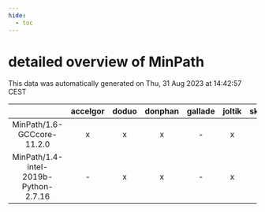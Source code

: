 ```yaml
---
hide:
  - toc
---
```


detailed overview of MinPath
============================


This data was automatically generated on Thu, 31 Aug 2023 at 14:42:57 CEST  

| |accelgor|doduo|donphan|gallade|joltik|skitty|swalot|victini|
| :---: | :---: | :---: | :---: | :---: | :---: | :---: | :---: | :---: |
|MinPath/1.6-GCCcore-11.2.0|x|x|x|-|x|x|x|x|
|MinPath/1.4-intel-2019b-Python-2.7.16|-|x|x|-|x|x|-|x|
